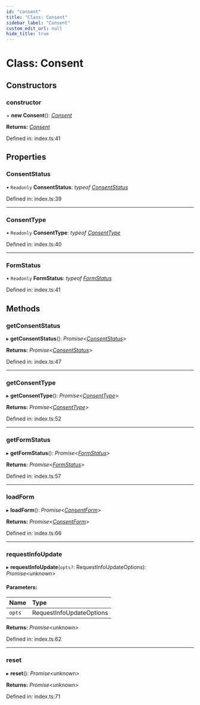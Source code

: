 ```yaml
---
id: "consent"
title: "Class: Consent"
sidebar_label: "Consent"
custom_edit_url: null
hide_title: true
---
```


# Class: Consent

## Constructors

### constructor

\+ **new Consent**(): [*Consent*](consent.md)

**Returns:** [*Consent*](consent.md)

Defined in: index.ts:41

## Properties

### ConsentStatus

• `Readonly` **ConsentStatus**: *typeof* [*ConsentStatus*](../enums/consentstatus.md)

Defined in: index.ts:39

___

### ConsentType

• `Readonly` **ConsentType**: *typeof* [*ConsentType*](../enums/consenttype.md)

Defined in: index.ts:40

___

### FormStatus

• `Readonly` **FormStatus**: *typeof* [*FormStatus*](../enums/formstatus.md)

Defined in: index.ts:41

## Methods

### getConsentStatus

▸ **getConsentStatus**(): *Promise*<[*ConsentStatus*](../enums/consentstatus.md)\>

**Returns:** *Promise*<[*ConsentStatus*](../enums/consentstatus.md)\>

Defined in: index.ts:47

___

### getConsentType

▸ **getConsentType**(): *Promise*<[*ConsentType*](../enums/consenttype.md)\>

**Returns:** *Promise*<[*ConsentType*](../enums/consenttype.md)\>

Defined in: index.ts:52

___

### getFormStatus

▸ **getFormStatus**(): *Promise*<[*FormStatus*](../enums/formstatus.md)\>

**Returns:** *Promise*<[*FormStatus*](../enums/formstatus.md)\>

Defined in: index.ts:57

___

### loadForm

▸ **loadForm**(): *Promise*<[*ConsentForm*](consentform.md)\>

**Returns:** *Promise*<[*ConsentForm*](consentform.md)\>

Defined in: index.ts:66

___

### requestInfoUpdate

▸ **requestInfoUpdate**(`opts?`: RequestInfoUpdateOptions): *Promise*<unknown\>

#### Parameters:

Name | Type |
:------ | :------ |
`opts` | RequestInfoUpdateOptions |

**Returns:** *Promise*<unknown\>

Defined in: index.ts:62

___

### reset

▸ **reset**(): *Promise*<unknown\>

**Returns:** *Promise*<unknown\>

Defined in: index.ts:71
